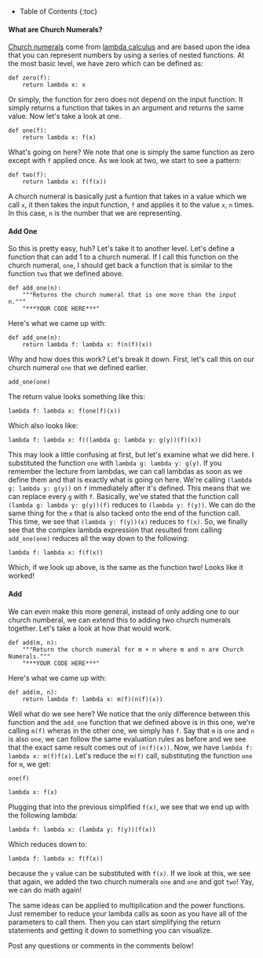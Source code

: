 * Table of Contents
{:toc}

#### What are Church Numerals?

<!--start-->
[Church numerals](http://en.wikipedia.org/wiki/Church_encoding#Computation_with_Church_numerals) come from [lambda calculus](http://en.wikipedia.org/wiki/Lambda_calculus) and are based upon the idea that you can represent numbers by using a series of nested functions. At the most basic level, we have zero which can be defined as:
<!--end-->

    def zero(f):
        return lambda x: x

Or simply, the function for zero does not depend on the input function. It simply returns a function that takes in an argument and returns the same value. Now let's take a look at one.

    def one(f):
        return lambda x: f(x)

What's going on here? We note that one is simply the same function as zero except with `f` applied once. As we look at two, we start to see a pattern:

    def two(f):
        return lambda x: f(f(x))

A church numeral is basically just a funtion that takes in a value which we call `x`, it then takes the input function, `f` and applies it to the value `x`, `n` times. In this case, `n` is the number that we are representing.

#### Add One

So this is pretty easy, huh? Let's take it to another level. Let's define a function that can add 1 to a church numeral. If I call this function on the church numeral, `one`, I should get back a function that is similar to the function `two` that we defined above.

    def add_one(n):
        """Returns the church numeral that is one more than the input n."""
        "***YOUR CODE HERE***"

Here's what we came up with:

    def add_one(n):
        return lambda f: lambda x: f(n(f)(x))

Why and how does this work? Let's break it down. First, let's call this on our church numeral `one` that we defined earlier.

    add_one(one)

The return value looks something like this:

    lambda f: lambda x: f(one(f)(x))

Which also looks like:

    lambda f: lambda x: f((lambda g: lambda y: g(y))(f)(x))

This may look a little confusing at first, but let's examine what we did here. I substituted the function `one` with `lambda g: lambda y: g(y)`. If you remember the lecture from lambdas, we can call lambdas as soon as we define them and that is exactly what is going on here. We're calling `(lambda g: lambda y: g(y))` on `f` immediately after it's defined. This means that we can replace every `g` with `f`. Basically, we've stated that the function call `(lambda g: lambda y: g(y))(f)` reduces to `(lambda y: f(y))`. We can do the same thing for the `x` that is also tacked onto the end of the function call. This time, we see that `(lambda y: f(y))(x)` reduces to `f(x)`. So, we finally see that the complex lambda expression that resulted from calling `add_one(one)` reduces all the way down to the following:

    lambda f: lambda x: f(f(x))

Which, if we look up above, is the same as the function two! Looks like it worked! 

#### Add

We can even make this more general, instead of only adding one to our church numberal, we can extend this to adding two church numerals together. Let's take a look at how that would work.

    def add(m, n):
        """Return the church numeral for m + n where m and n are Church Numerals."""
        "***YOUR CODE HERE***"

Here's what we came up with:

    def add(m, n):
        return lambda f: lambda x: m(f)(n(f)(x))

Well what do we see here? We notice that the only difference between this function and the `add_one` function that we defined above is in this one, we're calling `m(f)` wheras in the other one, we simply has `f`. Say that `m` is `one` and `n` is also `one`, we can follow the same evaluation rules as before and we see that the exact same result comes out of `(n(f)(x))`. Now, we have `lambda f: lambda x: m(f)f(x)`. Let's reduce the `m(f)` call, substituting the function `one` for `m`, we get:

    one(f)

    lambda x: f(x)

Plugging that into the previous simplified `f(x)`, we see that we end up with the following lambda:

    lambda f: lambda x: (lambda y: f(y))(f(x))

Which reduces down to:

    lambda f: lambda x: f(f(x))

because the `y` value can be substituted with `f(x)`. If we look at this, we see that again, we added the two church numerals `one` and `one` and got `two`! Yay, we can do math again! 

The same ideas can be applied to multiplication and the power functions. Just remember to reduce your lambda calls as soon as you have all of the parameters to call them. Then you can start simplifying the return statements and getting it down to something you can visualize.

Post any questions or comments in the comments below!